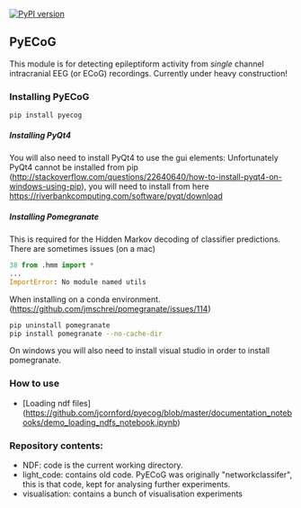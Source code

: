 [![PyPI version](https://badge.fury.io/py/pyecog.svg)](https://badge.fury.io/py/pyecog)
## PyECoG
This module is for detecting epileptiform activity from *single* channel intracranial EEG (or ECoG) recordings.
Currently under heavy construction! 

### Installing PyECoG
```{bash}
pip install pyecog
```

##### Installing PyQt4
You will also need to install PyQt4 to use the gui elements:
Unfortunately PyQt4 cannot be installed from pip (http://stackoverflow.com/questions/22640640/how-to-install-pyqt4-on-windows-using-pip), you will need to install from here
https://riverbankcomputing.com/software/pyqt/download

##### Installing Pomegranate
This is required for the Hidden Markov decoding of classifier predictions. There are sometimes issues (on a mac)
```python
38 from .hmm import *
...
ImportError: No module named utils
```
When installing on a conda environment. (https://github.com/jmschrei/pomegranate/issues/114)

```bash
pip uninstall pomegranate
pip install pomegranate --no-cache-dir
```
On windows you will also need to install visual studio in order to install pomegranate.

### How to use
- [Loading ndf files] (https://github.com/jcornford/pyecog/blob/master/documentation_notebooks/demo_loading_ndfs_notebook.ipynb)

### Repository contents:
* NDF:          code is the current working directory.
* light_code:   contains old code. PyECoG was originally "networkclassifer", this is that code, kept for analysing further experiments.
* visualisation: contains a bunch of visualisation experiments




